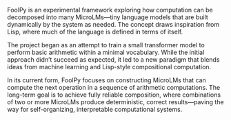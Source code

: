 FoolPy is an experimental framework exploring how computation can be decomposed into many MicroLMs—tiny language models that are built dynamically by the system as needed. The concept draws inspiration from Lisp, where much of the language is defined in terms of itself.

The project began as an attempt to train a small transformer model to perform basic arithmetic within a minimal vocabulary. While the initial approach didn’t succeed as expected, it led to a new paradigm that blends ideas from machine learning and Lisp-style compositional computation.

In its current form, FoolPy focuses on constructing MicroLMs that can compute the next operation in a sequence of arithmetic computations. The long-term goal is to achieve fully reliable composition, where combinations of two or more MicroLMs produce deterministic, correct results—paving the way for self-organizing, interpretable computational systems.
